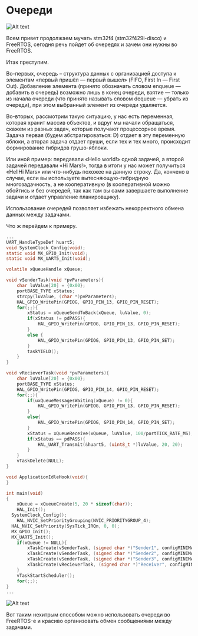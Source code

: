 # Очереди

![Alt text](http://www.mcu.by/wp-content/uploads/2014/09/logo_f.png)

Всем привет продолжаем мучать stm32f4 (stm32f429i-disco) и FreeRTOS, сегодня речь пойдет об очередях и зачем они нужны во FreeRTOS. 

Итак преступим. 

Во-первых, очередь – структура данных с организацией доступа к элементам «первый пришёл — первый вышел» (FIFO, First In — First Out). Добавление элемента (принято обозначать словом enqueue — добавить в очередь) возможно лишь в конец очереди, взятие — только из начала очереди (что принято называть словом dequeue — убрать из очереди), при этом выбранный элемент из очереди удаляется. 

Во-вторых, рассмотрим такую ситуацию, у нас есть переменная, которая хранит массив объектов, и вдруг мы начали обращаться, скажем из разных задач, которые получают процессорное время. Задача первая (будем абстрагироваться: D) отдает в эту переменную яблоки, а вторая задача отдает груши, если тех и тех много, происходит формирование гибридов грушо-яблоки. 

Или иной пример: передавали «Неllo world!» одной задачей, а второй задачей передавали «Hi Mars!», тогда в итоги у нас может получиться «HellHi Mars» или что-нибудь похожее на данную строку. Да, кончено в случае, если вы используете вытесняющую-гибридную многозадачность, а не кооперативную (в кооперативной можно обойтись и без очередей, так как там вы сами завершаете выполнение задачи и отдает управление планировщику).
 
Использование очередей позволяет избежать некорректного обмена данных между задачами.

Что ж перейдем к примеру.

```c
...
UART_HandleTypeDef huart5;
void SystemClock_Config(void);
static void MX_GPIO_Init(void);
static void MX_UART5_Init(void);

volatile xQueueHandle xQueue;

void vSenderTask(void *pvParameters){
	char luValue[20] = {0x00};
	portBASE_TYPE xStatus;
	strcpy(luValue, (char *)pvParameters);  
	HAL_GPIO_WritePin(GPIOG, GPIO_PIN_13, GPIO_PIN_RESET);
	for(;;){
		xStatus = xQueueSendToBack(xQueue, luValue, 0);
		if(xStatus != pdPASS){
			HAL_GPIO_WritePin(GPIOG, GPIO_PIN_13, GPIO_PIN_RESET);
		}
		else {
			HAL_GPIO_WritePin(GPIOG, GPIO_PIN_13, GPIO_PIN_SET);
		}
		taskYIELD();
	}
}

void vRecieverTask(void *pvParameters){
	char luValue[20] = {0x00};
	portBASE_TYPE xStatus;
	HAL_GPIO_WritePin(GPIOG, GPIO_PIN_14, GPIO_PIN_RESET);
	for(;;){
		if(uxQueueMessagesWaiting(xQueue) != 0){
			HAL_GPIO_WritePin(GPIOG, GPIO_PIN_13, GPIO_PIN_RESET);
		}
		else{
			HAL_GPIO_WritePin(GPIOG, GPIO_PIN_14, GPIO_PIN_SET);
		}
		xStatus = xQueueReceive(xQueue, luValue, 100/portTICK_RATE_MS);
		if(xStatus == pdPASS){
			HAL_UART_Transmit(&huart5, (uint8_t *)luValue, 20, 20);
		}
	}
	vTaskDelete(NULL);
}

void ApplicationIdleHook(void){
}

int main(void)
{
	xQueue = xQueueCreate(5, 20 * sizeof(char));
	HAL_Init();
  SystemClock_Config();
	HAL_NVIC_SetPriorityGrouping(NVIC_PRIORITYGROUP_4);
  HAL_NVIC_SetPriority(SysTick_IRQn, 0, 0);
  MX_GPIO_Init();
  MX_UART5_Init(); 
	if(xQueue != NULL){
		xTaskCreate(vSenderTask, (signed char *)"Sender1", configMINIMAL_STACK_SIZE + 256, (void*) "mcu1.by\n\r", 1, NULL);
		xTaskCreate(vSenderTask, (signed char *)"Sender2", configMINIMAL_STACK_SIZE + 256, (void*) "mcu2.by\n\r", 1, NULL);
		xTaskCreate(vSenderTask, (signed char *)"Sender3", configMINIMAL_STACK_SIZE + 256, (void*) "mcu3.by\n\r", 1, NULL);
		xTaskCreate(vRecieverTask, (signed char *)"Receiver", configMINIMAL_STACK_SIZE + 256, NULL, 2, NULL);
	}
	vTaskStartScheduler();
	for(;;);
}
...
```

![Alt text](http://www.mcu.by/wp-content/uploads/2014/10/terminal.png)

Вот таким нехитрым способом можно использовать очереди во FreeRTOS-е и красиво организовать обмен сообщениями между задачами.
